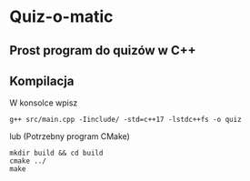 # Quiz-o-matic

## Prost program do quizów w C++

## Kompilacja

W konsolce wpisz

```
g++ src/main.cpp -Iinclude/ -std=c++17 -lstdc++fs -o quiz
```

lub (Potrzebny program CMake)

```
mkdir build && cd build
cmake ../
make
```